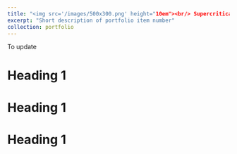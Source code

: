 ```yaml
---
title: "<img src='/images/500x300.png' height="10em"><br/> Supercritical laminar flame"
excerpt: "Short description of portfolio item number"
collection: portfolio
---
```


To update

Heading 1
======

Heading 1
======


Heading 1
======
